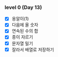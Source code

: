 ### level 0 (Day 13)

- [x] 옹알이(1)
- [x] 다음에 올 숫자
- [x] 연속된 수의 합
- [x] 종이 자르기
- [x] 문자열 밀기
- [x] 잘라서 배열로 저장하기
